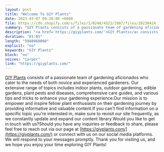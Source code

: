 ```yaml
---
layout: post
title: "Welcome To GIY Plants"
date: 2023-03-07 09:20:00 +0800
file: https://cdn.shopify.com/s/files/1/0248/4522/1987/files/20230424_1.mp3?v=1682303524
summary: "GIY Plants consists of a passionate team of gardening aficionados who cater to the needs of both novice and experienced gardeners. Our extensive range of topics includes indoor plants, outdoor gardening, edible gardens, plant pests and diseases, comprehensive care guides, and various tips and tricks to enhance your gardening experience.Our mission is to empower and inspire fellow plant enthusiasts on their gardening journey by providing informative and valuable content.If you can't find information on a specific topic you're interested in, make sure to revisit our site frequently, as we constantly update and expand our content library.Would you like to get in touch with us?Should you have any inquiries or feedback to share, please feel free to reach out via our page at https://giyplants.com/ or connect with us on our social media platforms. We will respond to your messages promptly. Thank you for visiting us, and we hope you enjoy your time exploring GIY Plants!"
description: "<a href='https://giyplants.com/'>GIY Plants</a> consists of a passionate team of gardening aficionados who cater to the needs of both novice and experienced gardeners. Our extensive range of topics includes indoor plants, outdoor gardening, edible gardens, plant pests and diseases, comprehensive care guides, and various tips and tricks to enhance your gardening experience.Our mission is to empower and inspire fellow plant enthusiasts on their gardening journey by providing informative and valuable content.If you can't find information on a specific topic you're interested in, make sure to revisit our site frequently, as we constantly update and expand our content library.Would you like to get in touch with us?Should you have any inquiries or feedback to share, please feel free to reach out via our page at <a href='https://giyplants.com/'>https://giyplants.com/</a> or connect with us on our social media platforms. We will respond to your messages promptly. Thank you for visiting us, and we hope you enjoy your time exploring GIY Plants!"
duration: "01:05"
length: "5988960000"
explicit: "no"
keywords: "GIY Plants"
block: "no"
voices: "Carper"
link: "https://giyplants.com/"
---
```


[GIY Plants](https://giyplants.com/) consists of a passionate team of gardening aficionados who cater to the needs of both novice and experienced gardeners. Our extensive range of topics includes indoor plants, outdoor gardening, edible gardens, plant pests and diseases, comprehensive care guides, and various tips and tricks to enhance your gardening experience.Our mission is to empower and inspire fellow plant enthusiasts on their gardening journey by providing informative and valuable content.If you can't find information on a specific topic you're interested in, make sure to revisit our site frequently, as we constantly update and expand our content library.Would you like to get in touch with us?Should you have any inquiries or feedback to share, please feel free to reach out via our page at [https://giyplants.com/](https://giyplants.com/) or connect with us on our social media platforms. We will respond to your messages promptly. Thank you for visiting us, and we hope you enjoy your time exploring GIY Plants!
